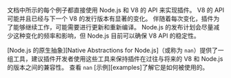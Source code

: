 
文档中所示的每个例子都直接使用 Node.js 和 V8 的 API 来实现插件。
V8 的 API 可能并且已经与下一个 V8 的发行版本有显著的变化。
伴随着每次变化，插件为了能够继续工作，可能需要进行更新和重新编译。
Node.js 的发布计划会尽量减少这种变化的频率和影响，但 Node.js 目前可以确保 V8 API 的稳定性。

[Node.js 的原生抽象][Native Abstractions for Node.js]（或称为 `nan`）提供了一组工具，建议插件开发者使用这些工具来保持插件在过往与将来的 V8 和 Node.js 的版本之间的兼容性。
查看 `nan` [示例][examples]了解它是如何被使用的。

